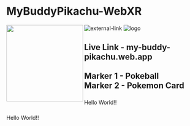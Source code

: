 # MyBuddyPikachu-WebXR

![external-link](https://github.com/user-attachments/assets/8177653e-bc8a-49c3-90d1-cdd679ca7cf5)
![logo](https://github.com/user-attachments/assets/f33885b4-1600-47f8-8efc-22fdeecdc604)
<img align="left" height="200" src="https://github.com/user-attachments/assets/c3f6f228-e5eb-41b4-845a-06525a3f728b"  />

###

<h2 align="left">Live Link -  my-buddy-pikachu.web.app <br><br>Marker 1 - Pokeball <br>Marker 2 -  Pokemon Card</h2>

###

<p align="left">Hello World!!</p>

###

<p align="left">Hello World!!</p>

###
